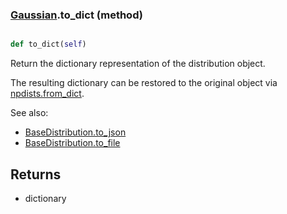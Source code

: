 ### [Gaussian](Gaussian.md).to_dict (method)


```py

def to_dict(self)

```



Return the dictionary representation of the distribution object.

The resulting dictionary can be restored to the original object
via [npdists.from_dict](npdists.from_dict.md).

See also:

* [BaseDistribution.to_json](BaseDistribution.to_json.md)
* [BaseDistribution.to_file](BaseDistribution.to_file.md)

Returns
--------
* dictionary

